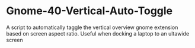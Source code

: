 # Gnome-40-Vertical-Auto-Toggle
A script to automatically taggle the vertical overview gnome extension based on screen aspect ratio. Useful when docking a laptop to an ultawide screen

